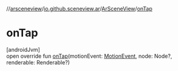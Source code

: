 //[arsceneview](../../../index.md)/[io.github.sceneview.ar](../index.md)/[ArSceneView](index.md)/[onTap](on-tap.md)

# onTap

[androidJvm]\
open override fun [onTap](on-tap.md)(motionEvent: [MotionEvent](https://developer.android.com/reference/kotlin/android/view/MotionEvent.html), node: Node?, renderable: Renderable?)
